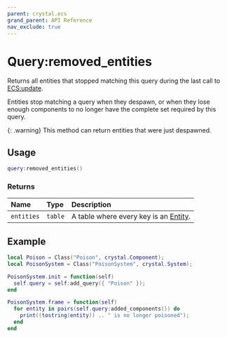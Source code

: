 ```yaml
---
parent: crystal.ecs
grand_parent: API Reference
nav_exclude: true
---
```


# Query:removed_entities

Returns all entities that stopped matching this query during the last call to [ECS:update](ecs_update).

Entities stop matching a query when they despawn, or when they lose enough components to no longer have the complete set required by this query.

{: .warning}
This method can return entities that were just despawned.

## Usage

```lua
query:removed_entities()
```

### Returns

| Name       | Type    | Description                                     |
| :--------- | :------ | :---------------------------------------------- |
| `entities` | `table` | A table where every key is an [Entity](entity). |

## Example

```lua
local Poison = Class("Poison", crystal.Component);
local PoisonSystem = Class("PoisonSystem", crystal.System);

PoisonSystem.init = function(self)
  self.query = self:add_query({ "Poison" });
end

PoisonSystem.frame = function(self)
  for entity in pairs(self.query:added_components()) do
    print((tostring(entity)) .. " is no longer poisoned");
  end
end
```
